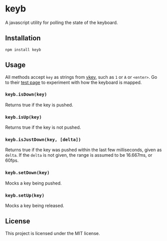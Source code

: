 # keyb #

A javascript utility for polling the state of the keyboard.

## Installation ##

```
npm install keyb
```

## Usage ##

All methods accept `key` as strings from [vkey](https://github.com/chrisdickinson/vkey), such as `1` or `A` or `<enter>`. Go to their [test page](http://didact.us/vkey) to experiment with how the keyboard is mapped.

### `keyb.isDown(key)` ###

Returns true if the key is pushed.

### `keyb.isUp(key)` ###

Returns true if the key is not pushed.

### `keyb.isJustDown(key, [delta])` ###

Returns true if the key was pushed within the last few milliseconds, given as `delta`. If the `delta` is not given, the range is assumed to be 16.667ms, or 60fps.

### `keyb.setDown(key)` ###

Mocks a key being pushed.

### `keyb.setUp(key)` ###

Mocks a key being released.

## License ##

This project is licensed under the MIT license.
